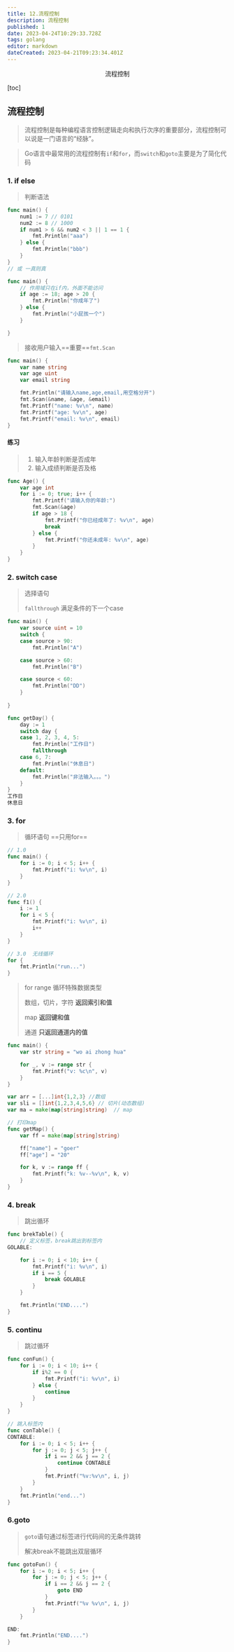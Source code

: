 ```yaml
---
title: 12.流程控制
description: 流程控制
published: 1
date: 2023-04-24T10:29:33.728Z
tags: golang
editor: markdown
dateCreated: 2023-04-21T09:23:34.401Z
---
```


<center>流程控制</center>





[toc]





## 流程控制

> 流程控制是每种编程语言控制逻辑走向和执行次序的重要部分，流程控制可以说是一门语言的“经脉”。

> Go语言中最常用的流程控制有`if`和`for`，而`switch`和`goto`主要是为了简化代码



### 1. if else

> 判断语法

```go
func main() {
	num1 := 7 // 0101
	num2 := 8 // 1000
	if num1 > 6 && num2 < 3 || 1 == 1 {
		fmt.Println("aaa")
	} else { 
		fmt.Println("bbb")
	}
}
// 或 一真则真
```

```go
func main() {
	// 作用域只在if内，外面不能访问
	if age := 18; age > 20 {
		fmt.Println("你成年了")
	} else {
		fmt.Println("小屁孩一个")
	}

}
```

> 接收用户输入==重要==`fmt.Scan`

```go
func main() {
	var name string
	var age uint
	var email string

	fmt.Println("请输入name,age,email,用空格分开")
	fmt.Scan(&name, &age, &email)
	fmt.Printf("name: %v\n", name)
	fmt.Printf("age: %v\n", age)
	fmt.Printf("email: %v\n", email)
}

```

#### 练习

> 1. 输入年龄判断是否成年
> 2. 输入成绩判断是否及格

```go
func Age() {
	var age int
	for i := 0; true; i++ {
		fmt.Printf("请输入你的年龄:")
		fmt.Scan(&age)
		if age > 18 {
			fmt.Printf("你已经成年了: %v\n", age)
			break
		} else {
			fmt.Printf("你还未成年: %v\n", age)
		}
	}
}
```





### 2. switch case

> 选择语句
>
> `fallthrough` 满足条件的下一个case

```go
func main() {
	var source uint = 10
	switch {
	case source > 90:
		fmt.Println("A")

	case source > 60:
		fmt.Println("B")

	case source < 60:
		fmt.Println("DD")
	}
    
}
```

```go
func getDay() {
	day := 1
	switch day {
	case 1, 2, 3, 4, 5:
		fmt.Println("工作日")
        fallthrough
	case 6, 7:
		fmt.Println("休息日")
	default:
		fmt.Println("非法输入。。。")
	}
}
工作日
休息日
```



### 3. for

> 循环语句  ==只用for==

```go
// 1.0
func main() {
	for i := 0; i < 5; i++ {
		fmt.Printf("i: %v\n", i)
	}
}

// 2.0
func f1() {
	i := 1
	for i < 5 {
		fmt.Printf("i: %v\n", i)
		i++
	}
}

// 3.0  无线循环
for {
    fmt.Println("run...")
}

```

> for range 循环特殊数据类型
>
> 数组，切片，字符 **返回索引和值**
>
> map **返回键和值**
>
> 通道 **只返回通道内的值**

```go
func main() {
	var str string = "wo ai zhong hua"

	for _, v := range str {
		fmt.Printf("v: %c\n", v)
	}
}

var arr = [...]int{1,2,3} //数组
var sli = []int{1,2,3,4,5,6} // 切片(动态数组)
var ma = make(map[string]string)  // map
```

```go
// 打印map
func getMap() {
	var ff = make(map[string]string)

	ff["name"] = "goer"
	ff["age"] = "20"

	for k, v := range ff {
		fmt.Printf("k: %v--%v\n", k, v)
	}
}
```



### 4. break

> 跳出循环

```go
func brekTable() {
	// 定义标签，break跳出到标签内
GOLABLE:

	for i := 0; i < 10; i++ {
		fmt.Printf("i: %v\n", i)
		if i == 5 {
			break GOLABLE
		}
	}

	fmt.Println("END....")
}
```



### 5. continu 

> 跳过循环

```go
func conFun() {
	for i := 0; i < 10; i++ {
		if i%2 == 0 {
			fmt.Printf("i: %v\n", i)
		} else {
			continue
		}
	}
}
```

```go
// 跳入标签内
func conTable() {
CONTABLE:
	for i := 0; i < 5; i++ {
		for j := 0; j < 5; j++ {
			if i == 2 && j == 2 {
				continue CONTABLE
			}
			fmt.Printf("%v:%v\n", i, j)
		}
	}
	fmt.Println("end...")
}
```



### 6.goto

> `goto`语句通过标签进行代码间的无条件跳转 
>
> 解决break不能跳出双层循环

```go
func gotoFun() {
	for i := 0; i < 5; i++ {
		for j := 0; j < 5; j++ {
			if i == 2 && j == 2 {
				goto END
			}
			fmt.Printf("%v %v\n", i, j)
		}
	}

END:
	fmt.Println("END....")
}
```















